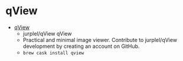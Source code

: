 # qView
- [qView](https://github.com/jurplel/qView)
  -  jurplel/qView qView
  - Practical and minimal image viewer. Contribute to jurplel/qView development by creating an account on GitHub.
  - `brew cask install qview`
